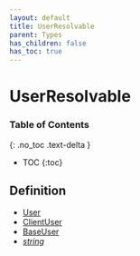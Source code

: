 ```yaml
---
layout: default
title: UserResolvable
parent: Types
has_children: false
has_toc: true
---
```


# UserResolvable
### Table of Contents
{: .no_toc .text-delta }

- TOC
{:toc}
## Definition
- [User](/classes/User)
- [ClientUser](/classes/ClientUser)
- [BaseUser](/classes/BaseUser)
- *[string](https://developer.mozilla.org/en-US/docs/Web/JavaScript/Reference/Global_Objects/string)*
